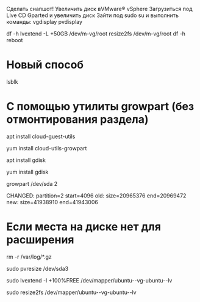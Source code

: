 Сделать снапшот!
Увеличить диск вVMware® vSphere
Загрузиться под Live CD Gparted и увеличить диск
Зайти под sudo su и выполнить команды:
vgdisplay
pvdisplay

<!-- Если не помогло то: -->

df -h
lvextend -L +50GB /dev/m-vg/root
resize2fs /dev/m-vg/root
df -h
reboot

# Новый способ

<!-- Мы рассмотрим варианты работы с обычными томами (разделами) и томами LVM. Проверить, какой тип раздела у нас используется можно командой: -->

lsblk

<!-- Нам интересны варианты part и lvm.

Обычные тома (part)
Допустим, есть диск /dev/sdb и раздел /dev/sdb2, который нужно увеличить. Разберем два подхода, сделать это. -->

# С помощью утилиты growpart (без отмонтирования раздела)

<!-- Данная утилита позволяет увиличить размер слайса без необходимости его отмонтировать. -->

<!-- а) Для систем DEB: -->

apt install cloud-guest-utils

<!-- б) Для систем RPM: -->

yum install cloud-utils-growpart

<!-- Если наш диск имеет разметку GPT, то потребуется установить также утилиту gdisk.

а) Для DEB: -->

apt install gdisk

<!--
б) Для RPM: -->

yum install gdisk

<!-- Установка growpart завершена. Идем дальше.

Для расширения раздела /dev/sdb2 вводим команду: -->

growpart /dev/sda 2

<!-- Мы должны увидеть что-то на подобие: -->

CHANGED: partition=2 start=4096 old: size=20965376 end=20969472 new: size=41938910 end=41943006

<!-- Готово. -->

# Если места на диске нет для расширения

<!-- Почистил логи -->

rm -r /var/log/*.gz

<!-- После этого сделал pvresize -->

sudo pvresize /dev/sda3

<!-- И наконец расширить lv -->

sudo lvextend -l +100%FREE /dev/mapper/ubuntu--vg-ubuntu--lv

<!-- И поменять размер в файловой системе -->

sudo resize2fs /dev/mapper/ubuntu--vg-ubuntu--lv
